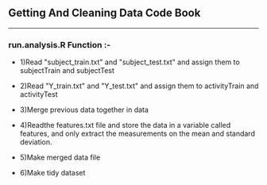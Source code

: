 ## Getting And Cleaning Data Code Book
-------------
### run.analysis.R Function :-
* 1)Read "subject_train.txt" and "subject_test.txt" and assign them to subjectTrain and subjectTest
* 2)Read "Y_train.txt" and "Y_test.txt"  and assign them to activityTrain and activityTest 
* 3)Merge previous data together in data
* 4)Readthe features.txt file and store the data in a variable called features, and only extract the measurements on the mean and standard deviation.

* 5)Make merged data file 
* 6)Make tidy dataset
